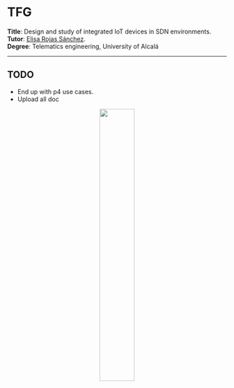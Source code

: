 # TFG



**Title**: Design and study of integrated IoT devices in SDN environments. <br>
**Tutor**: [Elisa Rojas Sánchez](https://scholar.google.es/citations?user=Dgn0ShwAAAAJ&hl=es). <br>
**Degree**: Telematics engineering, University of Alcalá <br>

---

## TODO

- End up with p4 use cases.
- Upload all doc 


<p align="center">
  <img src="https://i.imgur.com/Huxw46w.png" width="40%"/>
</p>

